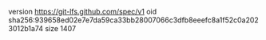 version https://git-lfs.github.com/spec/v1
oid sha256:939658ed02e7e7da59ca33bb28007066c3dfb8eeefc8a1f52c0a2023012b1a74
size 1407
